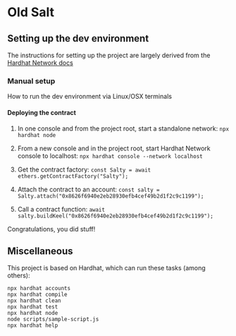 # Old Salt

## Setting up the dev environment

The instructions for setting up the project are largely derived from the [Hardhat Network docs](https://hardhat.org/hardhat-network/)


### Manual setup

How to run the dev environment via Linux/OSX terminals

#### Deploying the contract

1. In one console and from the project root, start a standalone network:
`npx hardhat node`

2. From a new console and in the project root, start Hardhat Network console to localhost:
`npx hardhat console --network localhost`

3. Get the contract factory:
`const Salty = await ethers.getContractFactory("Salty");`

4. Attach the contract to an account:
`const salty = Salty.attach("0x8626f6940e2eb28930efb4cef49b2d1f2c9c1199");`

5. Call a contract function:
`await salty.buildKeel("0x8626f6940e2eb28930efb4cef49b2d1f2c9c1199"); `

Congratulations, you did stuff!

## Miscellaneous

This project is based on Hardhat, which can run these tasks (among others):

```shell
npx hardhat accounts
npx hardhat compile
npx hardhat clean
npx hardhat test
npx hardhat node
node scripts/sample-script.js
npx hardhat help
```
